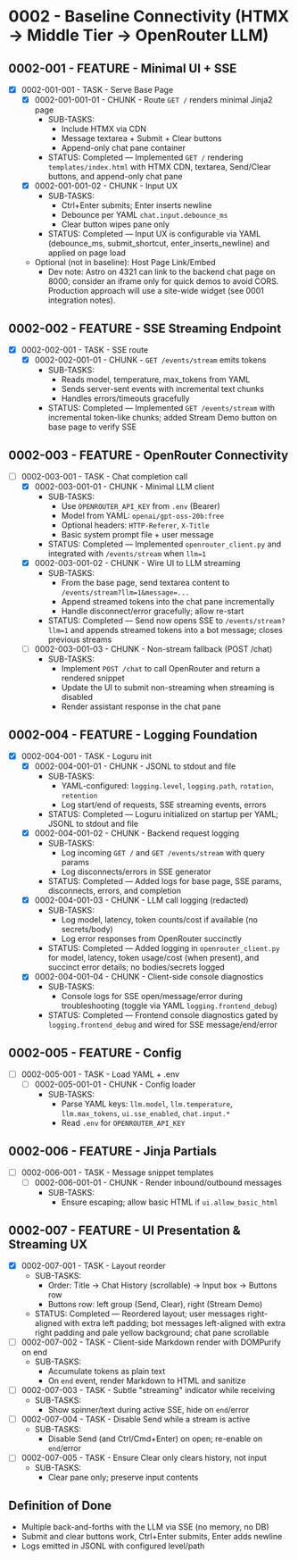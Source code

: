 # 0002 - Baseline Connectivity (HTMX → Middle Tier → OpenRouter LLM)

## 0002-001 - FEATURE - Minimal UI + SSE
- [x] 0002-001-001 - TASK - Serve Base Page
  - [x] 0002-001-001-01 - CHUNK - Route `GET /` renders minimal Jinja2 page
    - SUB-TASKS:
      - Include HTMX via CDN
      - Message textarea + Submit + Clear buttons
      - Append-only chat pane container
    - STATUS: Completed — Implemented `GET /` rendering `templates/index.html` with HTMX CDN, textarea, Send/Clear buttons, and append-only chat pane
  - [x] 0002-001-001-02 - CHUNK - Input UX
    - SUB-TASKS:
      - Ctrl+Enter submits; Enter inserts newline
      - Debounce per YAML `chat.input.debounce_ms`
      - Clear button wipes pane only
    - STATUS: Completed — Input UX is configurable via YAML (debounce_ms, submit_shortcut, enter_inserts_newline) and applied on page load
  - Optional (not in baseline): Host Page Link/Embed
    - Dev note: Astro on 4321 can link to the backend chat page on 8000; consider an iframe only for quick demos to avoid CORS. Production approach will use a site-wide widget (see 0001 integration notes).

## 0002-002 - FEATURE - SSE Streaming Endpoint
- [x] 0002-002-001 - TASK - SSE route
  - [x] 0002-002-001-01 - CHUNK - `GET /events/stream` emits tokens
    - SUB-TASKS:
      - Reads model, temperature, max_tokens from YAML
      - Sends server-sent events with incremental text chunks
      - Handles errors/timeouts gracefully
    - STATUS: Completed — Implemented `GET /events/stream` with incremental token-like chunks; added Stream Demo button on base page to verify SSE

## 0002-003 - FEATURE - OpenRouter Connectivity
- [ ] 0002-003-001 - TASK - Chat completion call
  - [x] 0002-003-001-01 - CHUNK - Minimal LLM client
    - SUB-TASKS:
      - Use `OPENROUTER_API_KEY` from `.env` (Bearer)
      - Model from YAML: `openai/gpt-oss-20b:free`
      - Optional headers: `HTTP-Referer`, `X-Title`
      - Basic system prompt file + user message
    - STATUS: Completed — Implemented `openrouter_client.py` and integrated with `/events/stream` when `llm=1`
  - [x] 0002-003-001-02 - CHUNK - Wire UI to LLM streaming
    - SUB-TASKS:
      - From the base page, send textarea content to `/events/stream?llm=1&message=...`
      - Append streamed tokens into the chat pane incrementally
      - Handle disconnect/error gracefully; allow re-start
    - STATUS: Completed — Send now opens SSE to `/events/stream?llm=1` and appends streamed tokens into a bot message; closes previous streams
  - [ ] 0002-003-001-03 - CHUNK - Non-stream fallback (POST /chat)
    - SUB-TASKS:
      - Implement `POST /chat` to call OpenRouter and return a rendered snippet
      - Update the UI to submit non-streaming when streaming is disabled
      - Render assistant response in the chat pane

## 0002-004 - FEATURE - Logging Foundation
- [x] 0002-004-001 - TASK - Loguru init
  - [x] 0002-004-001-01 - CHUNK - JSONL to stdout and file
    - SUB-TASKS:
      - YAML-configured: `logging.level`, `logging.path`, `rotation`, `retention`
      - Log start/end of requests, SSE streaming events, errors
    - STATUS: Completed — Loguru initialized on startup per YAML; JSONL to stdout and file
  - [x] 0002-004-001-02 - CHUNK - Backend request logging
    - SUB-TASKS:
      - Log incoming `GET /` and `GET /events/stream` with query params
      - Log disconnects/errors in SSE generator
    - STATUS: Completed — Added logs for base page, SSE params, disconnects, errors, and completion
  - [x] 0002-004-001-03 - CHUNK - LLM call logging (redacted)
    - SUB-TASKS:
      - Log model, latency, token counts/cost if available (no secrets/body)
      - Log error responses from OpenRouter succinctly
    - STATUS: Completed — Added logging in `openrouter_client.py` for model, latency, token usage/cost (when present), and succinct error details; no bodies/secrets logged
  - [x] 0002-004-001-04 - CHUNK - Client-side console diagnostics
    - SUB-TASKS:
      - Console logs for SSE open/message/error during troubleshooting (toggle via YAML `logging.frontend_debug`)
    - STATUS: Completed — Frontend console diagnostics gated by `logging.frontend_debug` and wired for SSE message/end/error

## 0002-005 - FEATURE - Config
- [ ] 0002-005-001 - TASK - Load YAML + .env
  - [ ] 0002-005-001-01 - CHUNK - Config loader
    - SUB-TASKS:
      - Parse YAML keys: `llm.model`, `llm.temperature`, `llm.max_tokens`, `ui.sse_enabled`, `chat.input.*`
      - Read `.env` for `OPENROUTER_API_KEY`

## 0002-006 - FEATURE - Jinja Partials
- [ ] 0002-006-001 - TASK - Message snippet templates
  - [ ] 0002-006-001-01 - CHUNK - Render inbound/outbound messages
    - SUB-TASKS:
      - Ensure escaping; allow basic HTML if `ui.allow_basic_html`

## 0002-007 - FEATURE - UI Presentation & Streaming UX
- [x] 0002-007-001 - TASK - Layout reorder
  - SUB-TASKS:
    - Order: Title → Chat History (scrollable) → Input box → Buttons row
    - Buttons row: left group (Send, Clear), right (Stream Demo)
  - STATUS: Completed — Reordered layout; user messages right-aligned with extra left padding; bot messages left-aligned with extra right padding and pale yellow background; chat pane scrollable
- [ ] 0002-007-002 - TASK - Client-side Markdown render with DOMPurify on end
  - SUB-TASKS:
    - Accumulate tokens as plain text
    - On `end` event, render Markdown to HTML and sanitize
- [ ] 0002-007-003 - TASK - Subtle "streaming" indicator while receiving
  - SUB-TASKS:
    - Show spinner/text during active SSE, hide on `end`/error
- [ ] 0002-007-004 - TASK - Disable Send while a stream is active
  - SUB-TASKS:
    - Disable Send (and Ctrl/Cmd+Enter) on open; re-enable on `end`/error
- [ ] 0002-007-005 - TASK - Ensure Clear only clears history, not input
  - SUB-TASKS:
    - Clear pane only; preserve input contents

## Definition of Done
- Multiple back-and-forths with the LLM via SSE (no memory, no DB)
- Submit and clear buttons work, Ctrl+Enter submits, Enter adds newline
- Logs emitted in JSONL with configured level/path